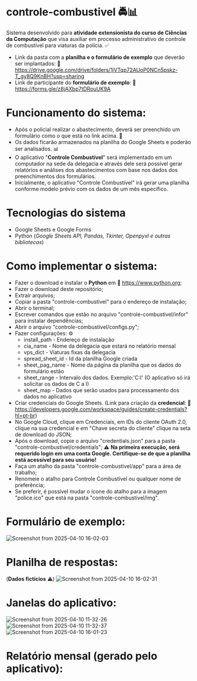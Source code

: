 # **controle-combustivel** 🚔📊
Sistema desenvolvido para **atividade extensionista do curso de Ciências da Computação** que visa auxiliar em processo administrativo de controle de combustível para viaturas da polícia. ✅

- Link da pasta com a **planilha e o formulário de exemplo** que deverão ser implantados: 🔗 https://drive.google.com/drive/folders/1jVTqp72AUoP0NCn5pskz-T_gy8Q9KnBH?usp=sharing
- Link de participante do **formulário de exemplo**: 🔗 https://forms.gle/z8jAXbp7tDRouUK9A

# **Funcionamento do sistema**:
- Após o policial realizar o abastecimento, deverá ser preenchido um formulário como o que está no link acima. 🔗
- Os dados ficarão armazenados na planilha do Google Sheets e poderão ser analisados. 📊
- O aplicativo "**Controle Combustível**" será implementado em um computador na sede da delegacia e através dele será possível gerar relatórios e análises dos abastecimentos com base nos dados dos preenchimentos dos formulários.
- Inicialmente, o aplicativo "Controle Combustível" irá gerar uma planilha conforme modelo prévio com os dados de um mês específico.

# Tecnologias do sistema
- Google Sheets e Google Forms
- Python (*Google Sheets API, Pandas, Tkinter, Openpyxl e outras bibliotecas*)

# Como implementar o sistema:
- Fazer o download e instalar o **Python** em 🔗 https://www.python.org;
- Fazer o download deste repositório;
- Extrair arquivos;
- Copiar a pasta "controle-combustivel" para o endereço de instalação;
- Abrir o terminal;
- Escrever comandos que estão no arquivo "controle-combustivel/infor" para instalar dependências;
- Abrir o arquivo "controle-combustivel/configs.py";
- Fazer configurações: ⚙️
  - install_path - Endereço de instalação
  - cia_name - Nome da delegacia que estará no relatório mensal
  - vps_dict - Viaturas fixas da delegacia
  - spread_sheet_id - Id da planilha Google criada
  - sheet_pag_name - Nome da página da planilha que os dados do formulário estão
  - sheet_range - Intervalo dos dados. Exemplo:'C:I' (O aplicativo só irá solicitar os dados de C a I)
  - sheet_map - Dados que serão usados para processamento dos dados no aplicativo
- Criar credenciais do Google Sheets. (Link para criação da **credencial**: 🔗 https://developers.google.com/workspace/guides/create-credentials?hl=pt-br)
- No Google Cloud, clique em Credenciais, em IDs do cliente OAuth 2.0, clique na sua credencial e em "Chave secreta do cliente" clique na seta de download do JSON;
- Após o download, copie o arquivo "credentials.json" para a pasta "controle-combustivel/credentials"; ⚠️ **Na primeira execução, será requerido login em uma conta Google. Certifique-se de que a planilha está acessível para seu usuário!**
- Faça um atalho da pasta "controle-combustivel/app" para a área de trabalho;
- Renomeie o atalho para Controle Combustível ou qualquer nome de preferência;
- Se preferir, é possível mudar o ícone do atalho para a imagem "police.ico" que está na pasta "controle-combustivel/img".


# Formulário de exemplo:
![Screenshot from 2025-04-10 16-02-03](https://github.com/user-attachments/assets/d621a45e-bb91-4543-a50a-9a6e024e8148)


# Planilha de respostas: 
(**Dados fictícios** ⚠️)
![Screenshot from 2025-04-10 16-02-31](https://github.com/user-attachments/assets/ba47ae03-790a-4c15-98f0-0352956a93b2)



# Janelas do aplicativo:
![Screenshot from 2025-04-10 11-32-26](https://github.com/user-attachments/assets/0fe479a5-36dd-435d-a16f-f9daec281aa7)
![Screenshot from 2025-04-10 11-32-37](https://github.com/user-attachments/assets/45080c78-102b-47d6-9eaa-d3443e2f6e98)
![Screenshot from 2025-04-10 16-01-23](https://github.com/user-attachments/assets/a6296675-d4c4-4a8c-b711-ec54767aba79)

# Relatório mensal (gerado pelo aplicativo):



